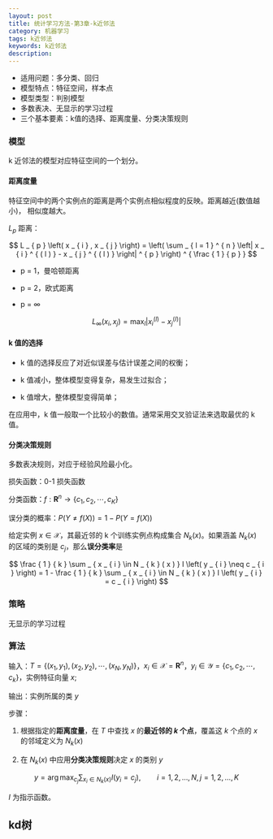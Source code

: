 ```yaml
---
layout: post
title: 统计学习方法-第3章-k近邻法
category: 机器学习
tags: k近邻法
keywords: k近邻法
description:
---
```


- 适用问题：多分类、回归
- 模型特点：特征空间，样本点
- 模型类型：判别模型
- 多数表决、无显示的学习过程
- 三个基本要素：k值的选择、距离度量、分类决策规则

### 模型

k 近邻法的模型对应特征空间的一个划分。

#### 距离度量

特征空间中的两个实例点的距离是两个实例点相似程度的反映。距离越近(数值越小)， 相似度越大。

$L_p$ 距离：

$$
L _ { p } \left( x _ { i } , x _ { j } \right) = \left( \sum _ { l = 1 } ^ { n } \left| x _ { i } ^ { ( l ) } - x _ { j } ^ { ( l ) } \right| ^ { p } \right) ^ { \frac { 1 } { p } }
$$

- p = 1，曼哈顿距离

- p = 2，欧式距离

- p = ∞

$$
L _ { \infty } \left( x _ { i } , x _ { j } \right) = \max _ { l } \left| x _ { i } ^ { ( l ) } - x _ { j } ^ { ( I ) } \right|
$$

#### k 值的选择

- k 值的选择反应了对近似误差与估计误差之间的权衡；

- k 值减小，整体模型变得复杂，易发生过拟合；

- k 值增大，整体模型变得简单；

在应用中，k 值一般取一个比较小的数值。通常采用交叉验证法来选取最优的 k 值。

#### 分类决策规则

多数表决规则，对应于经验风险最小化。

损失函数：0-1 损失函数

分类函数：$f: \mathbf { R } ^ { n } \rightarrow \left\{ c_1, c_2,\cdots,c_K \right\}$

误分类的概率：$P \left( Y \neq f\left( X \right) \right) = 1 - P \left( Y = f\left( X \right) \right)$

给定实例 $x \in \mathcal {X}$，其最近邻的 k 个训练实例点构成集合 $N_k\left( x \right)$。如果涵盖 $N_k\left( x \right)$ 的区域的类别是 $c_j$，那么**误分类率**是

$$
\frac { 1 } { k } \sum _ { x _ { i } \in N _ { k } ( x ) } I \left( y _ { i } \neq c _ { i } \right) = 1 - \frac { 1 } { k } \sum _ { x _ { i } \in N _ { k } ( x ) } I \left( y _ { i } = c _ { i } \right)
$$

### 策略

无显示的学习过程

### 算法

输入：$T = \left\{ \left( x _ { 1 } , y _ { 1 } \right) , \left( x _ { 2 } , y _ { 2 } \right) , \cdots , \left( x _ { N } , y _ { N } \right) \right\}$，$x _ { i } \in \mathcal { X } = \mathbf { R } ^ { n }$，$y _ { i } \in \mathcal { Y } = \{ c _ { 1 } , c _ { 2 }, \cdots ,c _ { k } \}$，实例特征向量 $x$;

输出：实例所属的类 $y$

步骤：

1. 根据指定的**距离度量**，在 $T$ 中查找 $x$ 的**最近邻的 $k$ 个点**，覆盖这 $k$ 个点的 $x$ 的邻域定义为 $N_k(x)$

2. 在 $N_k(x)$ 中应用**分类决策规则**决定 $x$ 的类别 $y$

$$
y = \arg \max _ { c _ { j } } \sum _ { x _ { i } \in N _ { k } ( x ) } I \left( y _ { i } = c _ { j } \right) , \qquad i = 1,2 , \ldots , N , j = 1,2 , \ldots , K
$$

$I$ 为指示函数。

## kd树

